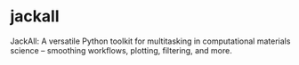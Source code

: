 # jackall

JackAll: A versatile Python toolkit for multitasking in computational materials science – smoothing workflows, plotting, filtering, and more.
